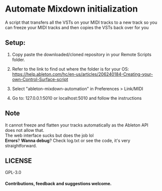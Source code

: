 # Automate Mixdown initialization

A script that transfers all the VSTs on your MIDI tracks to a new track so you can freeze your MIDI tracks and then copies the VSTs back over for you <br/>

## Setup:

1. Copy paste the downloaded/cloned repository in your Remote Scripts folder.
2. Refer to the link to find out where the folder is for your OS:
https://help.ableton.com/hc/en-us/articles/206240184-Creating-your-own-Control-Surface-script

3. Select "ableton-mixdown-automation" in Preferences > Link/MIDI

4. Go to: 127.0.0.1:5010 or localhost:5010 and follow the instructions

## Note
It cannot freeze and flatten your tracks automatically as the Ableton API does not allow that.<br/>
The web interface sucks but does the job lol<br/>
**Errors**? **Wanna debug**? Check log.txt or see the code, it's very straightforward.

## LICENSE
GPL-3.0

#### Contributions, feedback and suggestions welcome. 
